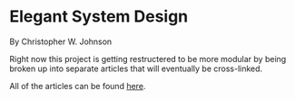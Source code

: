 # Elegant System Design

By Christopher W. Johnson

Right now this project is getting restructered to be more modular by being broken up into separate articles that will eventually be cross-linked.

All of the articles can be found [here](./articles).
